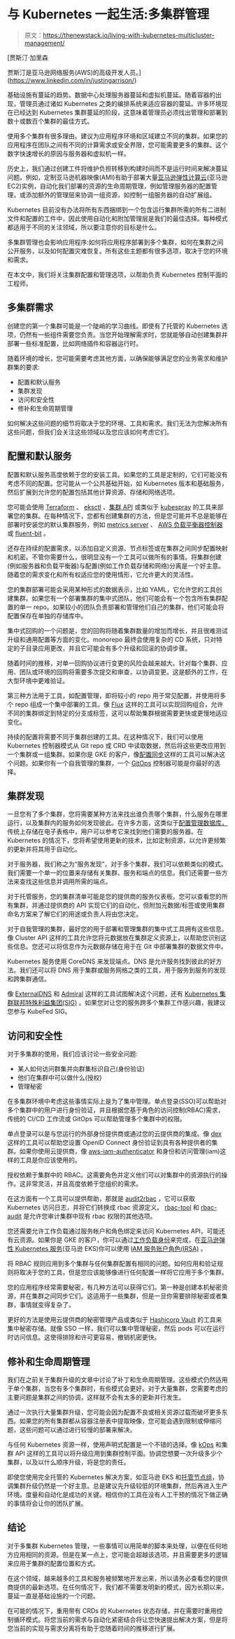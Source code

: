 # 与 Kubernetes 一起生活:多集群管理

> 原文：<https://thenewstack.io/living-with-kubernetes-multicluster-management/>

[](https://www.linkedin.com/in/justingarrison/)

 [贾斯汀·加里森

贾斯汀是亚马逊网络服务(AWS)的高级开发人员。](https://www.linkedin.com/in/justingarrison/) [](https://www.linkedin.com/in/justingarrison/)

基础设施有蔓延的趋势。数据中心处理服务器蔓延和虚拟机蔓延。随着容器的出现，管理员通过诸如 Kubernetes 之类的编排系统来适应容器的蔓延。许多环境现在已经达到 Kubernetes 集群蔓延的阶段，这意味着管理员必须找出管理和部署到数十或数百个集群的最佳方式。

使用多个集群有很多理由。建议为应用程序环境和区域建立不同的集群。如果您的应用程序在团队之间有不同的计算需求或安全界限，您可能需要更多的集群。这个数字快速增长的原因与服务器和虚拟机一样。

历史上，我们通过创建工件将维护负担转移到构建时间而不是运行时间来解决蔓延问题。例如，定制亚马逊机器映像(AMI)有助于部署大量[亚马逊弹性计算云](https://aws.amazon.com/ec2/)(亚马逊 EC2)实例，自动化我们部署的资源的生命周期管理，例如管理服务器的配置管理，或添加额外的管理层来协调一组资源，如控制一组服务器的自动扩展组。

Kubernetes 目前没有办法将所有东西捆绑到一个包含运行集群所需的所有二进制文件和配置的工件中，因此使用自动化和附加管理层是我们的最佳选择。每种模式都适用于不同的关注领域，所以要注意你的目标是什么。

多集群管理也会影响应用程序:如何将应用程序部署到多个集群，如何在集群之间公开服务，以及如何配置灾难恢复。所有这些主题都有很多选项，取决于您的环境和需求。

在本文中，我们将关注集群配置和管理选项，以帮助负责 Kubernetes 控制平面的工程师。

## 多集群需求

创建您的第一个集群可能是一个陡峭的学习曲线。即使有了托管的 Kubernetes 选项，仍然有一些组件需要您负责。当您开始理解需求时，您就能够自动创建集群并部署一些标准配置，比如网络插件和容器运行时。

随着环境的增长，您可能需要考虑其他方面，以确保能够满足您的业务需求和维护群集的要求:

*   配置和默认服务
*   集群发现
*   访问和安全性
*   修补和生命周期管理

如何解决这些问题的细节将取决于您的环境、工具和需求。我们无法为您解决所有这些问题，但我们会关注这些领域以及您应该如何考虑它们。

## 配置和默认服务

配置和默认服务高度依赖于您的安装工具。如果您的工具是定制的，它们可能没有考虑不同的配置。您可能从一个公共基础开始，如 Kubernetes 版本和基础服务，然后扩展到允许您的配置包括其他计算资源、存储和网络选项。

您可能会使用 [Terraform](https://www.terraform.io/) 、 [eksctl](https://eksctl.io/) 、[集群 API](https://cluster-api.sigs.k8s.io/) 或类似于 [kubespray](https://github.com/kubernetes-sigs/kubespray) 的工具来部署您的集群。在每种情况下，您都有创建集群的方法，但是您可能并不总是能够在部署时安装您的默认集群服务，例如 [metrics server](https://github.com/kubernetes-sigs/metrics-server) 、 [AWS 负载平衡器控制器](https://github.com/kubernetes-sigs/aws-load-balancer-controller)或 [fluent-bit](https://github.com/fluent/fluent-bit) 。

还存在持续的配置需求，以添加自定义资源、节点标签或在集群之间同步配置映射和机密。不管你需要什么，很明显没有一个工具可以做所有的事情。将集群创建(例如服务器和负载平衡器)与配置(例如工作负载存储和网络)分离是一个好主意。随着您的需求变化和所有权适应您的使用情形，它允许更大的灵活性。

您的集群部署可能会采用某种形式的数据表示，比如 YAML，它允许您的工具创建集群。如果您有一个部署集群的集中式团队，他们可能会有一个包含所有集群配置的单一 repo。如果较小的团队负责部署和管理他们自己的集群，他们可能会将配置保存在单独的存储库中。

集中式回购的一个问题是，您的回购将随着集群数量的增加而增长，并且很难测试升级和通用配置等方面的变化。monorepo 最终会使用复杂的 CD 系统，只对特定的子目录应用更改，并且它可能会有多个升级和回滚的协调步骤。

随着时间的推移，对单一回购协议进行变更的风险会越来越大。针对每个集群、应用、团队或环境的回购将需要多次提交和审查，以协调变更。这是额外的工作，在大型环境中更难验证。

第三种方法用于工具，如配置管理，即将较小的 repo 用于常见配置，并使用将多个 repo 组成一个集中部署的工具。像 [Flux](https://fluxcd.io/) 这样的工具可以实现回购组合，允许不同的集群绑定到特定的分支或标签，这可以帮助集群根据需要更快或更慢地适应变化。

持续的配置将需要不同于集群创建的工具。在这种情况下，我们可以使用 Kubernetes 控制器模式从 Git repo 或 CRD 中读取数据，然后将这些更改应用到一个集群或一组集群。如果你是 GKE 的客户，像[配置同步](https://cloud.google.com/anthos-config-management/docs/config-sync-overview)这样的工具可以解决这个问题。如果你有一个自我管理的集群，一个 [GitOps](https://www.weave.works/technologies/gitops/) 控制器可能是你最好的选择。

## 集群发现

一旦您有了多个集群，您将需要某种方法来找出谁负责哪个集群，什么服务在哪里运行，以及集群内的服务如何发现彼此。在许多方面，这类似于[配置管理数据库，](https://en.wikipedia.org/wiki/Configuration_management_database)传统上存储在电子表格中，用户可以参考它来找到他们需要的服务器。在 Kubernetes 的情况下，您将希望使用更新的技术，比如定制资源，以允许更频繁的更新并将其用于自动化。

对于服务器，我们称之为“服务发现”，对于多个集群，我们可以依赖类似的模式。我们需要一个单一的位置来存储有关集群、服务和端点的信息。我们还需要一些方法来查找这些信息并调用所需的端点。

对于托管服务，您的集群清单可能是您的提供商的服务仪表板。您可以查看您的所有集群，并通过提供商的 API 实现它们的自动化，但附加元数据/标签或使用集群命名方案来了解它们的用途或负责人将由您决定。

对于自我管理的集群，最好您的用于部署和管理集群的集中式工具拥有这些信息。像 Cluster API 这样的工具允许您将元数据放在集群定义资源上，以帮助您识别这些信息。您还可以将信息作为元数据存储在用于在 Git 中部署集群的数据文件中。

Kubernetes 服务使用 CoreDNS 来发现端点。DNS 是允许服务找到彼此的好方法。我们还可以将 DNS 用于集群或服务网格之类的工具，用于服务到服务的发现和跨集群通信。

像 [ExternalDNS](https://github.com/kubernetes-sigs/external-dns) 和 [Admiral](https://github.com/istio-ecosystem/admiral) 这样的工具试图解决这个问题，还有 [Kubernetes 集群联邦特殊利益集团(SIG)](https://github.com/kubernetes-sigs/kubefed) 。如果您对让您的服务跨多个集群工作感兴趣，我建议您参与 KubeFed SIG。

## 访问和安全性

对于多集群的使用，我们应该讨论一些安全问题:

*   某人如何访问群集并向群集标识自己(身份验证)
*   他们在集群中可以做什么(授权)
*   管理秘密

在多集群环境中考虑这些事情实际上是为了集中管理。单点登录(SSO)可以帮助对多个集群中的用户进行身份验证，并且根据您基于角色的访问控制(RBAC)需求，传统的 CI/CD 工作流或 GitOps 可以帮助管理多个集群中的权限。

单点登录可以是与您运行的外部身份提供商或通过您的云提供商的集成。像 [dex](https://github.com/dexidp/dex) 这样的工具可以帮助您设置 OpenID Connect 身份验证到具有各种提供者的集群。如果你使用云提供商，像 [aws-iam-authenticator](https://github.com/kubernetes-sigs/aws-iam-authenticator) 和身份和访问管理(iam)这样的工具是你应该使用的。

授权依赖于集群中的 RBAC。这需要角色并定义他们可以对集群中的资源执行的操作。这非常灵活，并且高度依赖于您组织的需求。

在这方面有一个工具可以提供帮助，那就是 [audit2rbac](https://github.com/liggitt/audit2rbac) ，它可以获取 Kubernetes 访问日志，并将它们转换成 rbac 资源定义。 [rbac-tool](https://github.com/alcideio/rbac-tool) 和 [rbac-audit](https://github.com/cyberark/kubernetes-rbac-audit) 是允许您审计集群中现有 rbac 权限的其他选项。

您还需要允许工作负载通过服务帐户和角色绑定来访问 Kubernetes API，可能还有云资源。如果你是 GKE 的客户，你可以通过[工作负载身份](https://cloud.google.com/kubernetes-engine/docs/how-to/workload-identity)来完成，在[亚马逊弹性 Kubernetes 服务](https://aws.amazon.com/eks/)(亚马逊 EKS)你可以使用 [IAM 服务账户角色(IRSA)](https://docs.aws.amazon.com/eks/latest/userguide/iam-roles-for-service-accounts.html) 。

将 RBAC 规则应用到多个集群与任何集群配置有相同的问题。如何应用和验证规则将取决于您的工具，但是您应该能够像进行任何配置一样将它应用于多个集群。

您的应用程序经常需要秘密，有几种方法可以获得它们。第一种是创建本机秘密资源，并在集群之间同步它们。这适用于一些集群，但是一旦你需要排除秘密或者集群，事情就变得复杂了。

更好的方法是使用云提供商的秘密管理产品或类似于 [Hashicorp Vault](https://www.vaultproject.io/docs/platform/k8s) 的工具来集中秘密存储。就像 SSO 一样，我们可以集中管理秘密，然后 pods 可以在运行时访问信息。这使得排除和许可更容易，撤销机密更快。

## 修补和生命周期管理

我们在之前关于集群升级的文章中讨论了补丁和生命周期管理。这些模式仍然适用于单个集群，当您有多个集群时，有些模式会更好。对于大量集群，您需要考虑的主要问题是集群之间的协调，这样就不会有太多的更新并行发生。

通过一次执行大量集群升级，您可能会因为配置不良或相关资源过载而破坏更多东西。如果您的所有集群都从容器注册表中提取映像，您可能会遇到限制或伸缩问题，这些问题可以通过进行较慢的部署来解决。

与任何 Kubernetes 资源一样，使用声明式配置是一个不错的选择。像 [kOps](https://github.com/kubernetes/kops) 和集群 API 这样的工具可以将升级应用到集群控制平面。协调您想要一次升级多少个集群，以及以什么顺序升级，将是您的责任。

即使您使用完全托管的 Kubernetes 解决方案，如亚马逊 EKS 和[托管节点组](https://docs.aws.amazon.com/eks/latest/userguide/managed-node-groups.html)，协调集群升级仍然是一个好主意。总是建议先升级较低的环境集群，然后再进入生产环境。度量和自动化是成功的关键。相信你的工具在没有人工干预的情况下做正确的事情将会让你的团队扩展。

## 结论

对于多集群 Kubernetes 管理，一些事情可以用简单的脚本来处理，以便在任何地方应用相同的资源。但是在某一点上，您可能会超越该选项，并且需要更多的逻辑来应用于集群的配置位置和方式。

在这个领域，越来越多的工具和服务被频繁地开发出来，所以请务必查看您的提供商提供的最新选项。在任何情况下，我们都不需要发明新的模式，因为长期以来，蔓延一直是基础设施的一个问题。

在可能的情况下，重用带有 CRDs 的 Kubernetes 状态存储，并在需要时重用控制循环模式。将您当前的需求与自动化紧密结合将让您快速提出解决方案，但是将您当前的实现与需求分离将有助于您随着时间的推移进行扩展。

<svg xmlns:xlink="http://www.w3.org/1999/xlink" viewBox="0 0 68 31" version="1.1"><title>Group</title> <desc>Created with Sketch.</desc></svg>